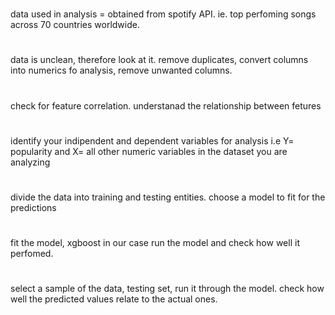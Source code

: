 #
data used in analysis = obtained from spotify API.
ie. top perfoming songs across 70 countries worldwide.
#
data is unclean, therefore look at it.
remove duplicates, convert columns into numerics fo analysis, remove unwanted columns.
#
check for feature correlation.
understanad the relationship between fetures
#
identify your indipendent and dependent variables for analysis
i.e Y= popularity  and X= all other numeric variables in the dataset you are analyzing
#
divide the data into training and testing entities.
choose a model to fit for the predictions
# 
fit the model, xgboost in our case
run the model and check how well it perfomed.
# 
select a sample of the data, testing set, run it through the model.
check how well the predicted values relate to the actual ones.
